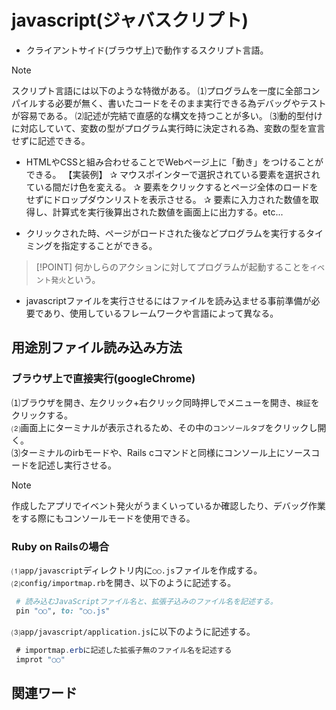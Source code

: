 # javascript(ジャバスクリプト)  
* クライアントサイド(ブラウザ上)で動作するスクリプト言語。  　　
>[!NOTE]
>スクリプト言語には以下のような特徴がある。
>⑴プログラムを一度に全部コンパイルする必要が無く、書いたコードをそのまま実行できる為デバッグやテストが容易である。
>⑵記述が完結で直感的な構文を持つことが多い。
>⑶動的型付けに対応していて、変数の型がプログラム実行時に決定される為、変数の型を宣言せずに記述できる。

* HTMLやCSSと組み合わせることでWebページ上に「動き」をつけることができる。
  【実装例】
  ✰ マウスポインターで選択されている要素を選択されている間だけ色を変える。
  ✰ 要素をクリックするとページ全体のロードをせずにドロップダウンリストを表示させる。
  ✰ 要素に入力された数値を取得し、計算式を実行後算出された数値を画面上に出力する。etc...
  
* クリックされた時、ページがロードされた後などプログラムを実行するタイミングを指定することができる。
>[!POINT]
>何かしらのアクションに対してプログラムが起動することを`イベント発火`という。

* javascriptファイルを実行させるにはファイルを読み込ませる事前準備が必要であり、使用しているフレームワークや言語によって異なる。
  
## 用途別ファイル読み込み方法  

### ブラウザ上で直接実行(googleChrome)
⑴ブラウザを開き、左クリック+右クリック同時押しでメニューを開き、`検証`をクリックする。  
⑵画面上にターミナルが表示されるため、その中の`コンソールタブ`をクリックし開く。  
⑶ターミナルのirbモードや、Rails cコマンドと同様にコンソール上にソースコードを記述し実行させる。  
>[!NOTE]
>作成したアプリでイベント発火がうまくいっているか確認したり、デバッグ作業をする際にもコンソールモードを使用できる。

### Ruby on Railsの場合  
⑴`app/javascript`ディレクトリ内に`○○.js`ファイルを作成する。  
⑵`config/importmap.rb`を開き、以下のように記述する。
```ruby
 # 読み込むJavaScriptファイル名と、拡張子込みのファイル名を記述する。
 pin "○○", to: "○○.js"
```
⑶`app/javascript/application.js`に以下のように記述する。 
```java
 # importmap.erbに記述した拡張子無のファイル名を記述する
 improt "○○"
```

## 関連ワード  
